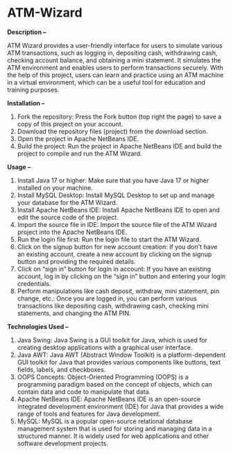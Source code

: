 # ATM-Wizard
**Description –**

ATM Wizard provides a user-friendly interface for users to simulate various ATM transactions, such as logging in, depositing cash, withdrawing cash, checking account balance, and obtaining a mini statement. It simulates the ATM environment and enables users to perform transactions securely. With the help of this project, users can learn and practice using an ATM machine in a virtual environment, which can be a useful tool for education and training purposes.

**Installation –**
1.	Fork the repository: Press the Fork button (top right the page) to save a copy of this project on your account.
2.	Download the repository files (project) from the download section.
3.	Open the project in Apache NetBeans IDE.
4.	Build the project: Run the project in Apache NetBeans IDE and build the project to compile and run the ATM Wizard.

**Usage –**
1.	Install Java 17 or higher: Make sure that you have Java 17 or higher installed on your machine.
2.	Install MySQL Desktop: Install MySQL Desktop to set up and manage your database for the ATM Wizard.
3.	Install Apache NetBeans IDE: Install Apache NetBeans IDE to open and edit the source code of the project.
4.	Import the source file in IDE: Import the source file of the ATM Wizard project into the Apache NetBeans IDE.
5.	Run the login file first: Run the login file to start the ATM Wizard.
6.	Click on the signup button for new account creation: If you don't have an existing account, create a new account by clicking on the signup button and providing the required details.
7.	Click on “sign in” button for login in account: If you have an existing account, log in by clicking on the “sign in” button and entering your login credentials.
8.	Perform manipulations like cash deposit, withdraw, mini statement, pin change, etc.: Once you are logged in, you can perform various transactions like depositing cash, withdrawing cash, checking mini statements, and changing the ATM PIN.

**Technologies Used –**
1.	Java Swing: Java Swing is a GUI toolkit for Java, which is used for creating desktop applications with a graphical user interface.
2.	Java AWT: Java AWT (Abstract Window Toolkit) is a platform-dependent GUI toolkit for Java that provides various components like buttons, text fields, labels, and checkboxes.
3.	OOPS Concepts: Object-Oriented Programming (OOPS) is a programming paradigm based on the concept of objects, which can contain data and code to manipulate that data.
4.	Apache NetBeans IDE: Apache NetBeans IDE is an open-source integrated development environment (IDE) for Java that provides a wide range of tools and features for Java development.
5.	MySQL: MySQL is a popular open-source relational database management system that is used for storing and managing data in a structured manner. It is widely used for web applications and other software development projects.
